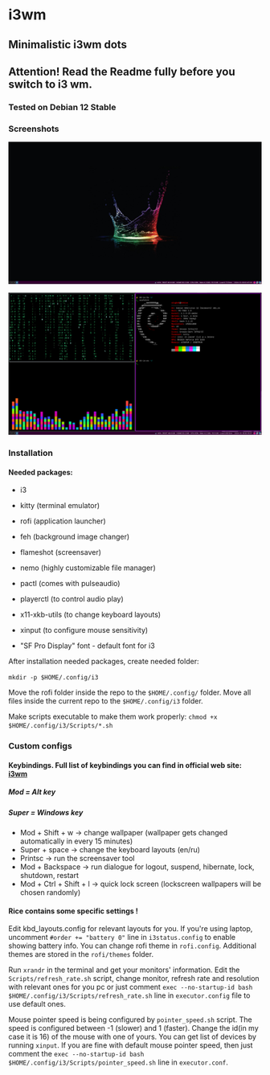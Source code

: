 # i3wm
## Minimalistic i3wm dots

## Attention! Read the Readme fully before you switch to i3 wm. 
### Tested on Debian 12 Stable
### Screenshots
![](src/desktop.png)

![](src/windows.png)

### Installation
#### Needed packages:
- i3
- kitty (terminal emulator)
- rofi (application launcher)
- feh (background image changer)
- flameshot (screensaver)
- nemo (highly customizable file manager)
- pactl (comes with pulseaudio)
- playerctl (to control audio play)
- x11-xkb-utils (to change keyboard layouts)
- xinput (to configure mouse sensitivity)

- "SF Pro Display" font - default font for i3

After installation needed packages, create needed folder:

```mkdir -p $HOME/.config/i3```


Move the rofi folder inside the repo to the ```$HOME/.config/``` folder. Move all files inside the current repo to the ```$HOME/.config/i3``` folder.

Make scripts executable to make them work properly: ```chmod +x $HOME/.config/i3/Scripts/*.sh```

### Custom configs
#### Keybindings. Full list of keybindings you can find in official web site: [i3wm](https://i3wm.org/)

##### Mod = Alt key
##### Super = Windows key

- Mod + Shift + w -> change wallpaper (wallpaper gets changed automatically in every 15 minutes)
- Super + space -> change the keyboard layouts (en/ru)
- Printsc -> run the screensaver tool
- Mod + Backspace -> run dialogue for logout, suspend, hibernate, lock, shutdown, restart
- Mod + Ctrl + Shift + l -> quick lock screen (lockscreen wallpapers will be chosen randomly)

#### Rice contains some specific settings !

Edit kbd_layouts.config for relevant layouts for you.
If you're using laptop, uncomment ```#order += "battery 0"``` line in ```i3status.config``` to enable showing battery info.
You can change rofi theme in ```rofi.config```. Additional themes are stored in the ```rofi/themes``` folder.

Run ```xrandr``` in the terminal and get your monitors' information. Edit the ```Scripts/refresh_rate.sh``` script, change monitor, refresh rate and resolution with relevant ones for you pc or just comment ```exec --no-startup-id bash $HOME/.config/i3/Scripts/refresh_rate.sh``` line in ```executor.config``` file to use default ones.

Mouse pointer speed is being configured by ```pointer_speed.sh``` script. The speed is configured between -1 (slower) and 1 (faster). Change the id(in my case it is 16) of the mouse with one of yours. You can get list of devices by running ```xinput```. If you are fine with default mouse pointer speed, then just comment the ```exec --no-startup-id bash $HOME/.config/i3/Scripts/pointer_speed.sh``` line in ```executor.conf```.